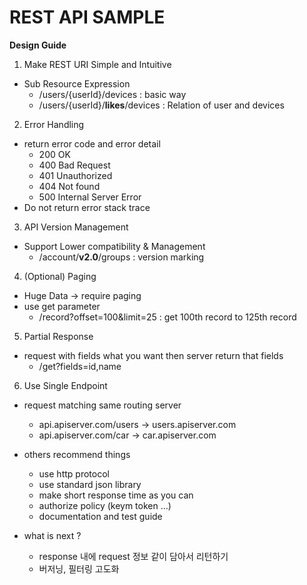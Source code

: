 # REST API SAMPLE

<b>Design Guide</b>

1. Make REST URI Simple and Intuitive
- Sub Resource Expression
    - /users/{userId}/devices : basic way
    - /users/{userId}/<b>likes</b>/devices : Relation of user and devices

2. Error Handling
- return error code and error detail
    - 200 OK
    - 400 Bad Request
    - 401 Unauthorized
    - 404 Not found
    - 500 Internal Server Error
- Do not return error stack trace

3. API Version Management
- Support Lower compatibility & Management
    - /account/<b>v2.0</b>/groups : version marking

4. (Optional) Paging
- Huge Data -> require paging
- use get parameter
    - /record?offset=100&limit=25 : get 100th record to 125th record

5. Partial Response
- request with fields what you want then server return that fields
    - /get?fields=id,name

6. Use Single Endpoint
- request matching same routing server
    - api.apiserver.com/users -> users.apiserver.com
    - api.apiserver.com/car -> car.apiserver.com

- others recommend things
    - use http protocol
    - use standard json library
    - make short response time as you can
    - authorize policy (keym token ...)
    - documentation and test guide

- what is next ?
    * response 내에 request 정보 같이 담아서 리턴하기
    * 버저닝, 필터링 고도화
